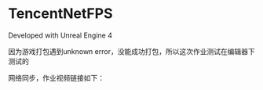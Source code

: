 # TencentNetFPS

Developed with Unreal Engine 4

因为游戏打包遇到unknown error，没能成功打包，所以这次作业测试在编辑器下测试的

网络同步，作业视频链接如下：


